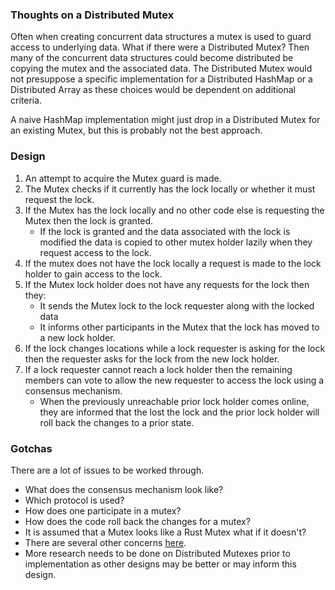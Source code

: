 ### Thoughts on a Distributed Mutex

Often when creating concurrent data structures a mutex is used to guard access
to underlying data. What if there were a Distributed Mutex? Then many of
the concurrent data structures could become distributed be copying the mutex
and the associated data. The Distributed Mutex would not presuppose a specific
implementation for a Distributed HashMap or a Distributed Array as these
choices would be dependent on additional criteria. 

A naive HashMap implementation might just drop in a Distributed Mutex for an
existing Mutex, but this is probably not the best approach.

### Design

1. An attempt to acquire the Mutex guard is made.
2. The Mutex checks if it currently has the lock locally or whether it must request the lock.
3. If the Mutex has the lock locally and no other code else is requesting the Mutex then the lock is granted.
    - If the lock is granted and the data associated with the lock is modified the data is
      copied to other mutex holder lazily when they request access to the lock.
4. If the mutex does not have the lock locally a request is made to the lock holder to gain access to the lock.
5. If the Mutex lock holder does not have any requests for the lock then they:
    - It sends the Mutex lock to the lock requester along with the locked data
    - It informs other participants in the Mutex that the lock has moved to a new lock holder.
6. If the lock changes locations while a lock requester is asking for 
   the lock then the requester asks for the lock from the new lock holder.
7. If a lock requester cannot reach a lock holder then the remaining members
    can vote to allow the new requester to access the lock using a consensus 
    mechanism.
    - When the previously unreachable prior lock holder comes online, they are informed
        that the lost the lock and the prior lock holder will roll back the changes
        to a prior state.

### Gotchas

There are a lot of issues to be worked through.

- What does the consensus mechanism look like?
- Which protocol is used?
- How does one participate in a mutex?
- How does the code roll back the changes for a mutex?
- It is assumed that a Mutex looks like a Rust Mutex what if it doesn't?
- There are several other concerns [here](https://cliffle.com/blog/rust-mutexes/).
- More research needs to be done on Distributed Mutexes prior to implementation
    as other designs may be better or may inform this design.


